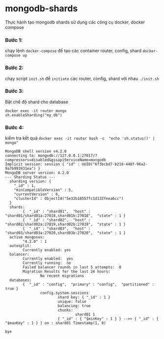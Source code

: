 # mongodb-shards
Thực hành tạo mongodb shards sử dụng các công cụ docker, docker compose

### Bước 1:
chạy lệnh `docker-compose` để tạo các container router, config, shard
`docker-compose up`


### Bước 2:
chạy script `init.sh` để `initiate` các router, config, shard với nhau
`./init.sh`

### Bước 3:
Bật chế độ shard cho database
```
docker exec -it router mongo
sh.enableSharding("my_db")
```

### Bước 4:
kiểm tra kết quả
`docker exec -it router bash -c  "echo 'sh.status()' | mongo"`

```
MongoDB shell version v4.2.0
connecting to: mongodb://127.0.0.1:27017/?compressors=disabled&gssapiServiceName=mongodb
Implicit session: session { "id" : UUID("6f3bcbd7-b218-448f-96a2-9a7b993931ea") }
MongoDB server version: 4.2.0
--- Sharding Status ---
  sharding version: {
  	"_id" : 1,
  	"minCompatibleVersion" : 5,
  	"currentVersion" : 6,
  	"clusterId" : ObjectId("5e32b18557fc1d132feea6cc")
  }
  shards:
        {  "_id" : "shard01",  "host" : "shard01/shard01a:27018,shard01b:27018",  "state" : 1 }
        {  "_id" : "shard02",  "host" : "shard02/shard02a:27019,shard02b:27019",  "state" : 1 }
        {  "_id" : "shard03",  "host" : "shard03/shard03a:27020,shard03b:27020",  "state" : 1 }
  active mongoses:
        "4.2.0" : 1
  autosplit:
        Currently enabled: yes
  balancer:
        Currently enabled:  yes
        Currently running:  no
        Failed balancer rounds in last 5 attempts:  0
        Migration Results for the last 24 hours:
                No recent migrations
  databases:
        {  "_id" : "config",  "primary" : "config",  "partitioned" : true }
                config.system.sessions
                        shard key: { "_id" : 1 }
                        unique: false
                        balancing: true
                        chunks:
                                shard01	1
                        { "_id" : { "$minKey" : 1 } } -->> { "_id" : { "$maxKey" : 1 } } on : shard01 Timestamp(1, 0)

bye
```




